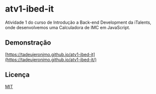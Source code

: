 # atv1-ibed-it
Atividade 1 do curso de Introdução a Back-end Development da iTalents, onde desenvolvemos uma Calculadora de IMC em JavaScript.

## Demonstração
[https://tadeujeronimo.github.io/atv1-ibed-it](https://tadeujeronimo.github.io/atv1-ibed-it/)

## Licença
[MIT](https://choosealicense.com/licenses/mit/)
